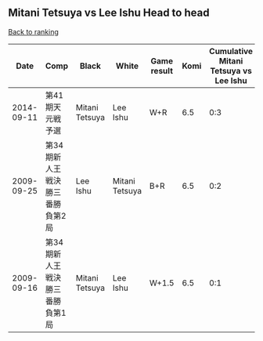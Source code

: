 ## Mitani Tetsuya vs Lee Ishu Head to head

[Back to ranking](../../index.md)




| **Date** | **Comp** | **Black** | **White** | **Game result** | **Komi** | **Cumulative Mitani Tetsuya vs Lee Ishu** | **Mitani Tetsuya streak** | **Lee Ishu streak** | 
| --- | --- | --- | --- | --- | --- | --- | --- | --- |
| 2014-09-11 | 第41期天元戦予選 | Mitani Tetsuya | Lee Ishu | W+R | 6.5 | 0:3 | 0 | 3 | 
| 2009-09-25 | 第34期新人王戦決勝三番勝負第2局 | Lee Ishu | Mitani Tetsuya | B+R | 6.5 | 0:2 | 0 | 2 | 
| 2009-09-16 | 第34期新人王戦決勝三番勝負第1局 | Mitani Tetsuya | Lee Ishu | W+1.5 | 6.5 | 0:1 | 0 | 1 |




